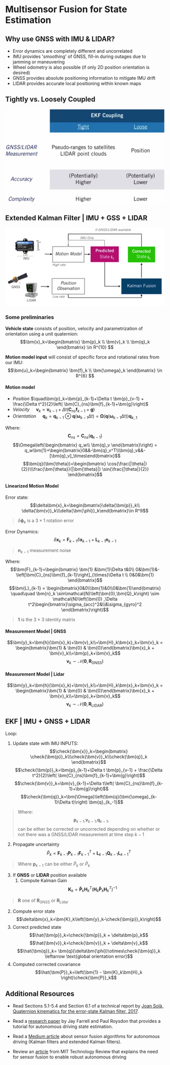 # Multisensor Fusion for State Estimation

## Why use GNSS with IMU & LIDAR?

* Error dynamics are completely different
and uncorrelated
* IMU provides 'smoothing' of GNSS, fill-in
during outages due to jamming or
maneuvering
* Wheel odometry is also possible (if only
2D position orientation is desired)
* GNSS provides absolute positioning
information to mitigate IMU drift
* LIDAR provides accurate local positioning within known maps

## Tightly vs. Loosely Coupled

![EKF coupling](./EKF%20Coupling.jpg)

## Extended Kalman Filter | IMU + GSS + LIDAR

![Sensor System](./Sensor%20System.jpg)

### Some preliminaries

**Vehicle state** consists of position, velocity and parametrization of orientation using a unit quaternion:
$$\bm{x}_k=\begin{bmatrix} \bm{p}_k \\ \bm{v}_k \\ \bm{q}_k \end{bmatrix} \in R^{10} $$

**Motion model input** will consist of specific force and rotational rates from our IMU:
$$\bm{u}_k=\begin{bmatrix} \bm{f}_k \\ \bm{\omega}_k \end{bmatrix} \in R^{6} $$

#### Motion model

* *Position* $\quad\bm{p}_k=\bm{p}_{k-1}+\Delta t \bm{p}_{v-1} + \frac{\Delta t^2}{2}\left( \bm{C}_{ns}\bm{f}_{k-1}+\bm{g}\right)$
* *Velocity* $\quad\bm{v}_k=\bm{v}_{k-1}+\Delta t\left( \bm{C}_{ns}\bm{f}_{k-1}+\bm{g}\right)$
* *Orientation* $\quad\bm{q}_k=\bm{q}_{k-1}\otimes \bm{q}\left(\bm{\omega}_{k-1}\Delta t\right) = \bm{\Omega}\left(\bm{q}(\bm{\omega}_{k-1}\Delta t)\right) \bm{q}_{k_-1}$

Where:
$$\bm{C}_{ns}=\bm{C}_{ns}(\bm{q}_{k-1})$$
$$\Omega\left(\begin{bmatrix} q_w\\ \bm{q}_v \end{bmatrix}\right) =  q_w\bm{1}+\begin{bmatrix}0&&-\bm{q}_v^T\\\bm{q}_v&&-[\bm{q}_v]_\times\end{bmatrix}$$
$$\bm{q}(\bm{\theta})=\begin{bmatrix} \cos{\frac{|\theta|}{2}}\\\frac{\bm{\theta}}{|\bm{\theta}|} \sin{\frac{|\theta|}{2}} \end{bmatrix}$$

#### Linearized Motion Model

Error state:
$$\delta\bm{x}_k=\begin{bmatrix}\delta{\bm{p}}_k\\
\delta{\bm{v}}_k\\\delta{\bm{\phi}}_k\end{bmatrix}\in R^9$$
> $\delta{\bm{\phi}}_k$ is a $3\times1$ rotation error

Error Dynamics:
$$\delta\bm{x}_k = \bm{F}_{k-1}\delta\bm{x}_{k-1}+\bm{L}_{k-1}\bm{n}_{k-1}$$
> $\bm{n}_{k-1}$ measurement noise

Where:
$$\bm{F}_{k-1}=\begin{bmatrix}
\bm{1} &\bm{1}\Delta t&0\\
0&\bm{1}&-\left[\bm{C}_{ns}\bm{f}_{k-1}\right]_{\times}\Delta t \\
0&0&\bm{1}
\end{bmatrix}$$
$$\bm{L}_{k-1} = \begin{bmatrix}0&0\\\bm{1}&0\\0&\bm{1}\end{bmatrix} \quad\quad \bm{n}_k \sim\mathcal{N}\left(\bm{0},\bm{Q}_k\right) \sim \mathcal{N}\left(\bm{0} ,\Delta t^2\begin{bmatrix}\sigma_{acc}^2&\\&\sigma_{gyro}^2 \end{bmatrix}\right)$$
> $\bm{1}$ is the $3\times3$ identity matrix

#### Measurement Model | GNSS

$$\bm{y}_k=\bm{h}(\bm{x}_k)+\bm{v}_k\\=\bm{H}_k\bm{x}_k+\bm{v}_k = \begin{bmatrix}\bm{1} & \bm{0} & \bm{0}\end{bmatrix}\bm{x}_k + \bm{v}_k\\=\bm{p}_k+\bm{v}_k$$
$$\bm{v}_k \sim \mathcal{N}(\bm{0},\bm{R}_{\text{GNSS}})$$

#### Measurement Model | Lidar

$$\bm{y}_k=\bm{h}(\bm{x}_k)+\bm{v}_k\\=\bm{H}_k\bm{x}_k+\bm{v}_k = \begin{bmatrix}\bm{1} & \bm{0} & \bm{0}\end{bmatrix}\bm{x}_k + \bm{v}_k\\=\bm{p}_k+\bm{v}_k$$
$$\bm{v}_k \sim \mathcal{N}(\bm{0},\bm{R}_{\text{LIDAR}})$$

## EKF | IMU + GNSS + LIDAR

Loop:
1. Update state with IMU INPUTS:
$$\check{\bm{x}}_k=\begin{bmatrix}
\check{\bm{p}}_k\\\check{\bm{v}}_k\\\check{\bm{q}}_k
\end{bmatrix}$$
$$\check{\bm{p}}_k=\bm{p}_{k-1}+\Delta t \bm{p}_{v-1} + \frac{\Delta t^2}{2}\left( \bm{C}_{ns}\bm{f}_{k-1}+\bm{g}\right)$$
$$\check{\bm{v}}_k=\bm{v}_{k-1}+\Delta t\left( \bm{C}_{ns}\bm{f}_{k-1}+\bm{g}\right)$$
$$\check{\bm{q}}_k=\bm{\Omega}\left(\bm{q}(\bm{\omega}_{k-1}\Delta t)\right) \bm{q}_{k_-1}$$
> Where:$$\bm{p}_{k-1} \text{,}\bm{v}_{k-1} \text{,}\bm{q}_{k-1} \text{,}$$can be either be corrected or uncorrected depending on whether or not there was a
GNSS/LIDAR measurement at time step $k- 1$

2. Propagate uncertainty
$$\check{P}_k=\bm{F}_{k-1}\bm{P}_{k-1}\bm{F}_{k-1}^T + \bm{L}_{k-1}\bm{Q}_{k-1}\bm{L}_{k-1}^T $$ 
>Where $\bm{p}_{k-1}$ can be either $\check{P}_k$ or $\hat{P}_k$

3. If **GNSS** or **LIDAR** position available
   1. Compute Kalman Gain
   $$\bm{K}_k=\bm{\check{P}}_k\bm{H}_k^T\left(\bm{H}_k\bm{\check{P}}_k\bm{H}_k^T \right)^{-1}$$
> $\bm{R}$ one of $\bm{R}_{\text{GNSS}}$ or $\bm{R}_{\text{Lidar}}$
  2. Compute error state $$\delta\bm{x}_k=\bm{K}_k\left(\bm{y}_k-\check{\bm{p}}_k\right)$$
  3. Correct predicted state
  $$\hat{\bm{p}}_k=\check{\bm{p}}_k + \delta\bm{p}_k$$
  $$\hat{\bm{v}}_k=\check{\bm{v}}_k + \delta\bm{v}_k$$
  $$\hat{\bm{q}}_k= \bm{q}(\delta\bm{\phi})\otimes\check{\bm{q}}_k \leftarrow \text{global orientation error}$$
  4. Computed corrected covariance
  $$\hat{\bm{P}}_k=\left(\bm{1} - \bm{K}_k\bm{H}_k \right)\check{\bm{P}}_k$$

## Additional Resources

* Read Sections 5.1-5.4 and Section 6.1 of a technical report by
[Joan Solà, Quaternion kinematics for the error-state Kalman filter, 2017](https://arxiv.org/pdf/1711.02508.pdf).

* Read a
[research paper](https://www.sciencedirect.com/science/article/pii/S2405896317323674)
 by Jay Farrell and Paul Roysdon that provides a tutorial for autonomous driving state estimation.

* Read a
[Medium article](https://medium.com/@wilburdes/sensor-fusion-algorithms-for-autonomous-driving-part-1-the-kalman-filter-and-extended-kalman-a4eab8a833dd)
 about sensor fusion algorithms for autonomous driving (Kalman filters and extended Kalman filters).

* Review an
[article](https://www.technologyreview.com/s/608321/this-image-is-why-self-driving-cars-come-loaded-with-many-types-of-sensors/)
 from MIT Technology Review that explains the need for sensor fusion to enable robust autonomous driving
 
